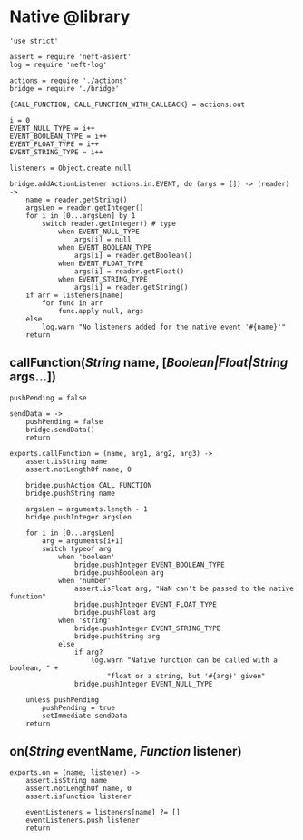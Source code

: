 Native @library
===============

	'use strict'

	assert = require 'neft-assert'
	log = require 'neft-log'

	actions = require './actions'
	bridge = require './bridge'

	{CALL_FUNCTION, CALL_FUNCTION_WITH_CALLBACK} = actions.out

	i = 0
	EVENT_NULL_TYPE = i++
	EVENT_BOOLEAN_TYPE = i++
	EVENT_FLOAT_TYPE = i++
	EVENT_STRING_TYPE = i++

	listeners = Object.create null

	bridge.addActionListener actions.in.EVENT, do (args = []) -> (reader) ->
		name = reader.getString()
		argsLen = reader.getInteger()
		for i in [0...argsLen] by 1
			switch reader.getInteger() # type
				when EVENT_NULL_TYPE
					args[i] = null
				when EVENT_BOOLEAN_TYPE
					args[i] = reader.getBoolean()
				when EVENT_FLOAT_TYPE
					args[i] = reader.getFloat()
				when EVENT_STRING_TYPE
					args[i] = reader.getString()
		if arr = listeners[name]
			for func in arr
				func.apply null, args
		else
			log.warn "No listeners added for the native event '#{name}'"
		return

callFunction(*String* name, [*Boolean|Float|String* args...])
-------------------------------------------------------------

	pushPending = false

	sendData = ->
		pushPending = false
		bridge.sendData()
		return

	exports.callFunction = (name, arg1, arg2, arg3) ->
		assert.isString name
		assert.notLengthOf name, 0

		bridge.pushAction CALL_FUNCTION
		bridge.pushString name

		argsLen = arguments.length - 1
		bridge.pushInteger argsLen

		for i in [0...argsLen]
			arg = arguments[i+1]
			switch typeof arg
				when 'boolean'
					bridge.pushInteger EVENT_BOOLEAN_TYPE
					bridge.pushBoolean arg
				when 'number'
					assert.isFloat arg, "NaN can't be passed to the native function"
					bridge.pushInteger EVENT_FLOAT_TYPE
					bridge.pushFloat arg
				when 'string'
					bridge.pushInteger EVENT_STRING_TYPE
					bridge.pushString arg
				else
					if arg?
						log.warn "Native function can be called with a boolean, " +
							"float or a string, but '#{arg}' given"
					bridge.pushInteger EVENT_NULL_TYPE

		unless pushPending
			pushPending = true
			setImmediate sendData
		return

on(*String* eventName, *Function* listener)
-------------------------------------------

	exports.on = (name, listener) ->
		assert.isString name
		assert.notLengthOf name, 0
		assert.isFunction listener

		eventListeners = listeners[name] ?= []
		eventListeners.push listener
		return
